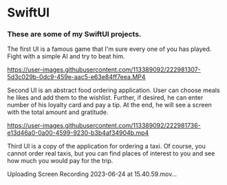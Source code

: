 # SwiftUI
### These are some of my **SwiftUI** projects.

The first UI is a famous game that I'm sure every one of you has played.  
Fight with a simple AI and try to beat him.

https://user-images.githubusercontent.com/113389092/222981307-5d3c029b-0dc9-459e-aac5-e63e84ff7eea.MP4


Second UI is an abstract food ordering application. User can choose meals he likes and add them to the wishlist. Further, if desired, he can enter number of his loyalty card and pay a tip. At the end, he will see a screen with the total amount and gratitude.

https://user-images.githubusercontent.com/113389092/222981736-e13d46a0-0a00-4599-9230-b3b4af34904b.mp4

Third UI is a copy of the application for ordering a taxi. Of course, you cannot order real taxis, but you can find places of interest to you and see how much you would pay for the trip.



Uploading Screen Recording 2023-06-24 at 15.40.59.mov…



